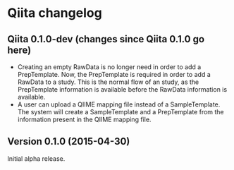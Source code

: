 # Qiita changelog


Qiita 0.1.0-dev (changes since Qiita 0.1.0 go here)
---------------------------------------------------

* Creating an empty RawData is no longer need in order to add a PrepTemplate. Now, the PrepTemplate is required in order to add a RawData to a study. This is the normal flow of an study, as the PrepTemplate information is available before the RawData information is available.
* A user can upload a QIIME mapping file instead of a SampleTemplate. The system will create a SampleTemplate and a PrepTemplate from the information present in the QIIME mapping file.

Version 0.1.0 (2015-04-30)
--------------------------

Initial alpha release.
